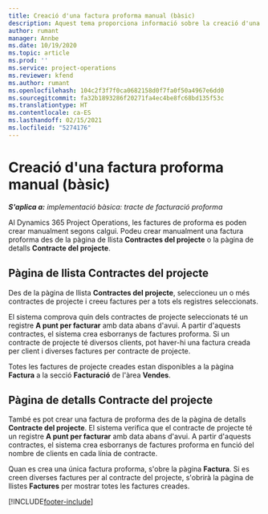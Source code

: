 ```yaml
---
title: Creació d'una factura proforma manual (bàsic)
description: Aquest tema proporciona informació sobre la creació d'una factura proforma manual al Project Operations.
author: rumant
manager: Annbe
ms.date: 10/19/2020
ms.topic: article
ms.prod: ''
ms.service: project-operations
ms.reviewer: kfend
ms.author: rumant
ms.openlocfilehash: 104c2f3f7f0ca0682158d0f7fa0f50a4967e6dd0
ms.sourcegitcommit: fa32b1893286f20271fa4ec4be8fc68bd135f53c
ms.translationtype: HT
ms.contentlocale: ca-ES
ms.lasthandoff: 02/15/2021
ms.locfileid: "5274176"
---
```

# <a name="create-a-manual-proforma-invoice---lite"></a>Creació d'una factura proforma manual (bàsic)

_**S'aplica a:** implementació bàsica: tracte de facturació proforma_

Al Dynamics 365 Project Operations, les factures de proforma es poden crear manualment segons calgui. Podeu crear manualment una factura proforma des de la pàgina de llista **Contractes del projecte** o la pàgina de detalls **Contracte del projecte**.

##  <a name="project-contracts-list-page"></a>Pàgina de llista Contractes del projecte

Des de la pàgina de llista **Contractes del projecte**, seleccioneu un o més contractes de projecte i creeu factures per a tots els registres seleccionats.

El sistema comprova quin dels contractes de projecte seleccionats té un registre **A punt per facturar** amb data abans d'avui. A partir d'aquests contractes, el sistema crea esborranys de factures proforma. Si un contracte de projecte té diversos clients, pot haver-hi una factura creada per client i diverses factures per contracte de projecte.

Totes les factures de projecte creades estan disponibles a la pàgina **Factura** a la secció **Facturació** de l'àrea **Vendes**.

## <a name="project-contract-details-page"></a>Pàgina de detalls Contracte del projecte

També es pot crear una factura de proforma des de la pàgina de detalls **Contracte del projecte**. El sistema verifica que el contracte de projecte té un registre **A punt per facturar** amb data abans d'avui. A partir d'aquests contractes, el sistema crea esborranys de factures proforma en funció del nombre de clients en cada línia de contracte.

Quan es crea una única factura proforma, s'obre la pàgina **Factura**. Si es creen diverses factures per al contracte del projecte, s'obrirà la pàgina de llistes **Factures** per mostrar totes les factures creades.


[!INCLUDE[footer-include](../../includes/footer-banner.md)]